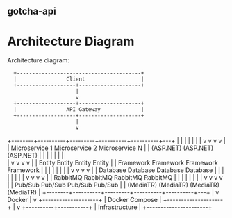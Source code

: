 ## gotcha-api

# Architecture Diagram
Architecture diagram:

      +----------------------------------------+
      |                Client                  |
      +-------------------+--------------------+
                          |
                          v
      +-------------------+--------------------+
      |                API Gateway             |
      +-------------------+--------------------+
                          |
                          v
+--------+----------+---------+----------+----------+---+
|        |          |         |          |              |
|        v          v         v          v              |
|  Microservice 1  Microservice 2    Microservice N     |
|     (ASP.NET)      (ASP.NET)          (ASP.NET)       |
|        |          |         |          |              |   
|        v          v         v          v              |
|    Entity      Entity    Entity     Entity            |
|    Framework   Framework Framework  Framework         |
|        |          |         |          |              |
|        v          v         v          v              |
|     Database   Database  Database   Database          |
|        |          |         |          |              |
|        v          v         v          v              |
|      RabbitMQ  RabbitMQ  RabbitMQ  RabbitMQ           |
|        |          |         |          |              |
|        v          v         v          v              |
|      Pub/Sub    Pub/Sub   Pub/Sub    Pub/Sub          |
|       (MediaTR) (MediaTR) (MediaTR)  (MediaTR)        |
+--------+----------+---------+----------+----------+---+
                          |
                          v
                       Docker
                          |
                          v
                +--------------------+
                |  Docker Compose    |
                +--------------------+
                          |
                          v
               +----------+-----------+
               |    Infrastructure    |
               +----------------------+
